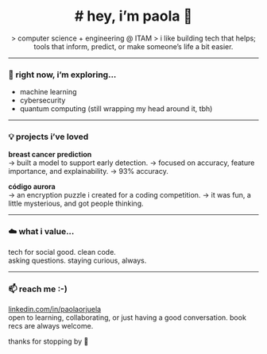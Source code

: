 <h1 align="center"># hey, i’m paola 🌿</h1>

<p align="center">
> computer science + engineering @ ITAM  
> i like building tech that helps; tools that inform, predict, or make someone’s life a bit easier.</p>

---

### 🌱 right now, i’m exploring...

- machine learning
- cybersecurity
- quantum computing (still wrapping my head around it, tbh)
  
---

### 💡 projects i’ve loved

**breast cancer prediction**  
→ built a model to support early detection.
→ focused on accuracy, feature importance, and explainability. 
→ 93% accuracy.

**código aurora**  
→ an encryption puzzle i created for a coding competition.
→ it was fun, a little mysterious, and got people thinking.  

---

### ☁️ what i value...

tech for social good. clean code.  
asking questions.
staying curious, always.

---

### 📫 reach me :-)

[linkedin.com/in/paolaorjuela](https://linkedin.com/in/paolaorjuela)  
open to learning, collaborating, or just having a good conversation. book recs are always welcome.

thanks for stopping by 🤍
